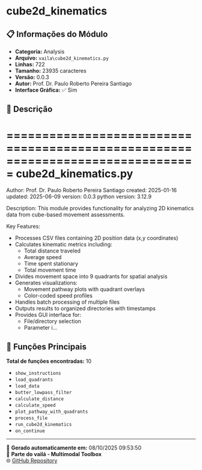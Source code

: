 # cube2d_kinematics

## 📋 Informações do Módulo

- **Categoria:** Analysis
- **Arquivo:** `vaila\cube2d_kinematics.py`
- **Linhas:** 722
- **Tamanho:** 23935 caracteres
- **Versão:** 0.0.3
- **Autor:** Prof. Dr. Paulo Roberto Pereira Santiago
- **Interface Gráfica:** ✅ Sim

## 📖 Descrição


===============================================================================
cube2d_kinematics.py
===============================================================================
Author: Prof. Dr. Paulo Roberto Pereira Santiago
created: 2025-01-16
updated: 2025-06-09
version: 0.0.3
python version: 3.12.9

Description:
This module provides functionality for analyzing 2D kinematics data from cube-based movement assessments.

Key Features:
- Processes CSV files containing 2D position data (x,y coordinates)
- Calculates kinematic metrics including:
  - Total distance traveled
  - Average speed
  - Time spent stationary
  - Total movement time
- Divides movement space into 9 quadrants for spatial analysis
- Generates visualizations:
  - Movement pathway plots with quadrant overlays
  - Color-coded speed profiles
- Handles batch processing of multiple files
- Outputs results to organized directories with timestamps
- Provides GUI interface for:
  - File/directory selection
  - Parameter i...

## 🔧 Funções Principais

**Total de funções encontradas:** 10

- `show_instructions`
- `load_quadrants`
- `load_data`
- `butter_lowpass_filter`
- `calculate_distance`
- `calculate_speed`
- `plot_pathway_with_quadrants`
- `process_file`
- `run_cube2d_kinematics`
- `on_continue`




---

📅 **Gerado automaticamente em:** 08/10/2025 09:53:50  
🔗 **Parte do vailá - Multimodal Toolbox**  
🌐 [GitHub Repository](https://github.com/vaila-multimodaltoolbox/vaila)
